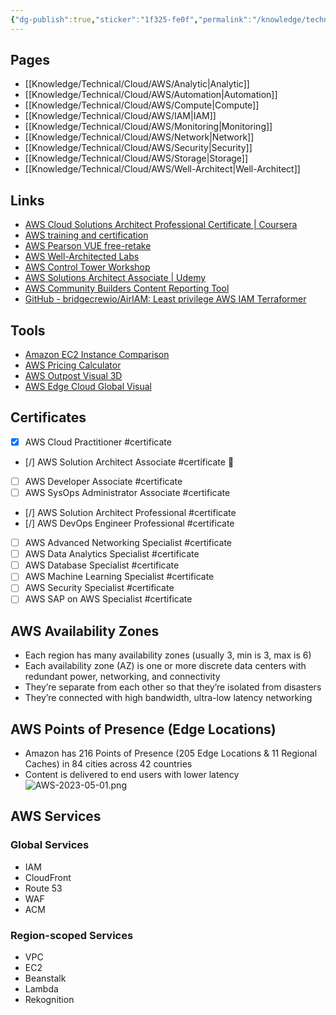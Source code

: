```yaml
---
{"dg-publish":true,"sticker":"1f325-fe0f","permalink":"/knowledge/technical/cloud/aws/aws/","dgPassFrontmatter":true}
---
```


## Pages

- [[Knowledge/Technical/Cloud/AWS/Analytic\|Analytic]]
- [[Knowledge/Technical/Cloud/AWS/Automation\|Automation]]
- [[Knowledge/Technical/Cloud/AWS/Compute\|Compute]]
- [[Knowledge/Technical/Cloud/AWS/IAM\|IAM]]
- [[Knowledge/Technical/Cloud/AWS/Monitoring\|Monitoring]]
- [[Knowledge/Technical/Cloud/AWS/Network\|Network]]
- [[Knowledge/Technical/Cloud/AWS/Security\|Security]]
- [[Knowledge/Technical/Cloud/AWS/Storage\|Storage]]
- [[Knowledge/Technical/Cloud/AWS/Well-Architect\|Well-Architect]]

## Links
- [AWS Cloud Solutions Architect Professional Certificate | Coursera](https://www.coursera.org/professional-certificates/aws-cloud-solutions-architect)
- [AWS training and certification](https://www.aws.training/Certification)
- [AWS Pearson VUE free-retake](https://home.pearsonvue.com/aws/free-retake)
- [AWS Well-Architected Labs](https://wellarchitectedlabs.com/operational-excellence/100_labs/100_inventory_patch_management/1_intro/)
- [AWS Control Tower Workshop](https://controltower.aws-management.tools/core/accountfactory/)
- [AWS Solutions Architect Associate | Udemy](https://opn.udemy.com/course/aws-certified-solutions-architect-associate-saa-c03/learn/lecture/13528014?start=15#overview)
- [AWS Community Builders Content Reporting Tool](https://www.0100000101010111010100110110001101100010.com/#/)
- [GitHub - bridgecrewio/AirIAM: Least privilege AWS IAM Terraformer](https://github.com/bridgecrewio/AirIAM)
## Tools
- [Amazon EC2 Instance Comparison](https://instances.vantage.sh/)
- [AWS Pricing Calculator](https://calculator.aws/#/)
- [AWS Outpost Visual 3D](https://apps.kaonadn.net/5181491956940800/AWSOutpost/index.html?lang=en#Catalog)
- [AWS Edge Cloud Global Visual](https://apps.kaonadn.net/5181491956940800/index.html)
## Certificates

- [x] AWS Cloud Practitioner #certificate
- [/] AWS Solution Architect Associate #certificate 🔼
- [ ] AWS Developer Associate #certificate
- [ ] AWS SysOps Administrator Associate #certificate
- [/] AWS Solution Architect Professional #certificate
- [/] AWS DevOps Engineer Professional #certificate
- [ ] AWS Advanced Networking Specialist #certificate
- [ ] AWS Data Analytics Specialist #certificate
- [ ] AWS Database Specialist #certificate
- [ ] AWS Machine Learning Specialist #certificate
- [ ] AWS Security Specialist #certificate
- [ ] AWS SAP on AWS Specialist #certificate
## AWS Availability Zones
- Each region has many availability zones (usually 3, min is 3, max is 6) 
- Each availability zone (AZ) is one or more discrete data centers with redundant power, networking, and connectivity
- They’re separate from each other so that they’re isolated from disasters
- They’re connected with high bandwidth, ultra-low latency networking
## AWS Points of Presence (Edge Locations)
- Amazon has 216 Points of Presence (205 Edge Locations & 11 Regional Caches) in 84 cities across 42 countries
- Content is delivered to end users with lower latency
![AWS-2023-05-01.png](/img/user/Attachments/AWS-2023-05-01.png)
## AWS Services
### Global Services
- IAM
- CloudFront
- Route 53
- WAF
- ACM
### Region-scoped Services
- VPC
- EC2
- Beanstalk
- Lambda
- Rekognition